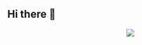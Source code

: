 ## Hi there 👋
<div id="header" align="center">
  <img src="https://media0.giphy.com/media/v1.Y2lkPTc5MGI3NjExbHgzeTR0azRpMjF3MHNuem1yeTZ0OG0zNDY1MmJ3OTJxNjIyZnR1ZyZlcD12MV9pbnRlcm5hbF9naWZfYnlfaWQmY3Q9Zw/ispEc1253326c/giphy.gif"/>
</div>

<!--
**LuIu-l/LuIu-l** is a ✨ _special_ ✨ repository because its `README.md` (this file) appears on your GitHub profile.

Here are some ideas to get you started:

- 🔭 I’m currently working on ...
- 🌱 I’m currently learning ...
- 👯 I’m looking to collaborate on ...
- 🤔 I’m looking for help with ...
- 💬 Ask me about ...
- 📫 How to reach me: ...
- 😄 Pronouns: ...
- ⚡ Fun fact: ...
-->

